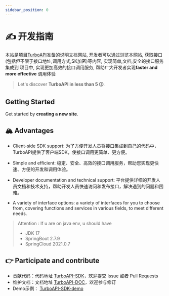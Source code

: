```yaml
---
sidebar_position: 0
---
```


# ✍ 开发指南

本站是[项目TurboAPI](https://github/com/TurboAPI)准备的说明文档网站, 开发者可以通过浏览本网站, 获取接口(包括但不限于接口地址,调用方式,SK加密)等内容, 实现简单,文档,安全的接口服务集成到
项目中, 实现更加高效的接口调用服务, 帮助广大开发者实现**faster and more effective** 调用体验

> Let's discover **TurboAPI in less than 5 🕜**.
## Getting Started

Get started by **creating a new site**.

## 🏔️ Advantages
 
- Client-side SDK support: 为了方便开发人员将接口集成到自己的代码中，TurboAPI提供了客户端SDK，使接口调用更简单、更方便。

- Simple and efficient: 稳定、安全、高效的接口调用服务，帮助您实现更快速、方便的开发和调用体验。

- Developer documentation and technical support: 平台提供详细的开发人员文档和技术支持，帮助开发人员快速访问和发布接口，解决遇到的问题和困难。

- A variety of interface options: a variety of interfaces for you to choose from, covering functions and services in various fields, to meet different needs.
> Attention : 
> If u are on java env, u should have 
> - JDK 17
> - SpringBoot 2.7.9
> - SpringCloud 2021.0.7


## 👉 Participate and contribute
- 贡献代码：代码地址 [TurboAPI-SDK](https://github.com/adorabled4/TurboAPI/tree/dev/api-sdk)，欢迎提交 Issue 或者 Pull Requests
- 维护文档：文档地址 [TurboAPI-DOC](https://github.com/adorabled4/TurboAPI/tree/dev/api-doc)，欢迎参与修订 
- Demo示例： [TurboAPI-SDK-demo](https://github.com/adorabled4/TurboAPI/blob/dev/api-sdk/src/main/java/com/dhx/apisdk/HxApiClientConfig.java)



